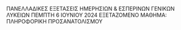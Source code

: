 ΠΑΝΕΛΛΑΔΙΚΕΣ ΕΞΕΤΑΣΕΙΣ
ΗΜΕΡΗΣΙΩΝ & ΕΣΠΕΡΙΝΩΝ ΓΕΝΙΚΩΝ ΛΥΚΕΙΩΝ
ΠΕΜΠΤΗ 6 ΙΟΥΝΙΟΥ 2024
ΕΞΕΤΑΖΟΜΕΝΟ ΜΑΘΗΜΑ: ΠΛΗΡΟΦΟΡΙΚΗ ΠΡΟΣΑΝΑΤΟΛΙΣΜΟΥ
